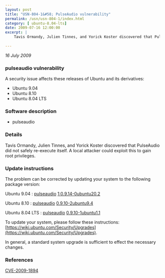 ```yaml
---
layout: post
title: "USN-804-1&#58; PulseAudio vulnerability"
permalink: /usn/usn-804-1/index.html
category: [ ubuntu-8.04-lts]
date: 2009-07-16 12:00:00
excerpt: |
    Tavis Ormandy, Julien Tinnes, and Yorick Koster discovered that PulseAudio did not safely re-execute itself.  A local attacker could exploit this to gain root privileges. 
    
--- 
```

 
 

*16 July 2009*

### pulseaudio vulnerability

A security issue affects these releases of Ubuntu and its derivatives:

* Ubuntu 9.04
* Ubuntu 8.10
* Ubuntu 8.04 LTS

### Software description

* pulseaudio 

### Details

Tavis Ormandy, Julien Tinnes, and Yorick Koster discovered that PulseAudio did not safely re-execute itself. A local attacker could exploit this to gain root privileges. 

### Update instructions

The problem can be corrected by updating your system to the following package version:

Ubuntu 9.04
 : [pulseaudio](https://launchpad.net/ubuntu/+source/pulseaudio) <span> [1:0.9.14-0ubuntu20.2](https://launchpad.net/ubuntu/+source/pulseaudio/1:0.9.14-0ubuntu20.2) </span> 

Ubuntu 8.10
 : [pulseaudio](https://launchpad.net/ubuntu/+source/pulseaudio) <span> [0.9.10-2ubuntu9.4](https://launchpad.net/ubuntu/+source/pulseaudio/0.9.10-2ubuntu9.4) </span> 

Ubuntu 8.04 LTS
 : [pulseaudio](https://launchpad.net/ubuntu/+source/pulseaudio) <span> [0.9.10-1ubuntu1.1](https://launchpad.net/ubuntu/+source/pulseaudio/0.9.10-1ubuntu1.1) </span> 

To update your system, please follow these instructions: [https://wiki.ubuntu.com/Security/Upgrades](https://wiki.ubuntu.com/Security/Upgrades).

In general, a standard system upgrade is sufficient to effect the necessary changes. 

### References

 
 [CVE-2009-1894](http://people.ubuntu.com/~ubuntu-security/cve/CVE-2009-1894)
 

